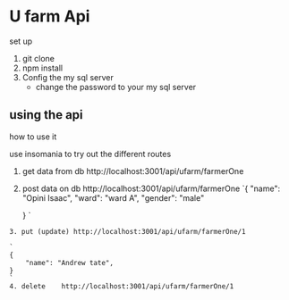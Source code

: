 # U farm Api
  set up

  1. git clone
  2. npm install
  3. Config the my sql server
     - change the password to your my sql server
  ## using the api 

   how to use it 
   
   use insomania to try out the different routes 

   1. get data from db http://localhost:3001/api/ufarm/farmerOne
   
   2. post data on db http://localhost:3001/api/ufarm/farmerOne
        `{
        "name": "Opini Isaac",
        "ward": "ward A",
            "gender": "male"

        } `

    3. put (update) http://localhost:3001/api/ufarm/farmerOne/1

    `
    {
        "name": "Andrew tate",
    }
    `
    4. delete    http://localhost:3001/api/ufarm/farmerOne/1
